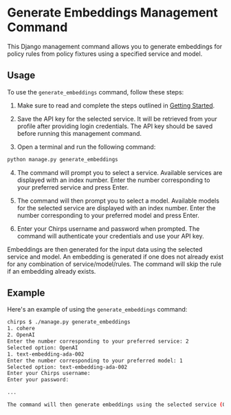 # Generate Embeddings Management Command

This Django management command allows you to generate embeddings for policy rules from policy fixtures using a specified service and model.

## Usage

To use the `generate_embeddings` command, follow these steps:

1. Make sure to read and complete the steps outlined in [Getting Started](getting_started.md).

2. Save the API key for the selected service. It will be retrieved from your profile after providing login credentials. The API key should be saved before running this management command.

2. Open a terminal and run the following command:

```sh
python manage.py generate_embeddings
```

4. The command will prompt you to select a service. Available services are displayed with an index number. Enter the number corresponding to your preferred service and press Enter.

5. The command will then prompt you to select a model. Available models for the selected service are displayed with an index number. Enter the number corresponding to your preferred model and press Enter.

6. Enter your Chirps username and password when prompted. The command will authenticate your credentials and use your API key.

Embeddings are then generated for the input data using the selected service and model. An embedding is generated if one does not already exist for any combination of service/model/rules. The command will skip the rule if an embedding already exists.

## Example

Here's an example of using the `generate_embeddings` command:

```sh
chirps $ ./manage.py generate_embeddings
1. cohere
2. OpenAI
Enter the number corresponding to your preferred service: 2
Selected option: OpenAI
1. text-embedding-ada-002
Enter the number corresponding to your preferred model: 1
Selected option: text-embedding-ada-002
Enter your Chirps username:
Enter your password:

...

The command will then generate embeddings using the selected service (OpenAI) and model (gpt-3).
```
